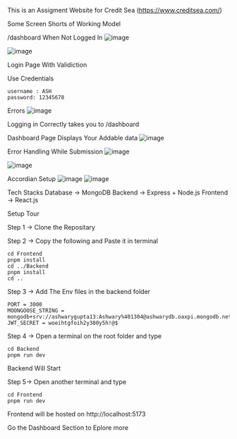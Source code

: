 This is an Assigment Website for Credit Sea (https://www.creditsea.com/)




Some Screen Shorts of Working Model

/dashboard When Not Logged In
![image](https://github.com/user-attachments/assets/cffc73c7-965c-4aa7-bd3c-8b8508c1218e)

![image](https://github.com/user-attachments/assets/918c9214-879b-42b7-8668-158581149289)

Login Page With Validiction

Use Credentials 
```
username : ASH
password: 12345678
```
Errors
![image](https://github.com/user-attachments/assets/e4dbb0f8-4494-4b76-a5f7-83a442cc0d2c)

Logging in Correctly takes you to /dashboard

Dashboard Page Displays Your Addable data
![image](https://github.com/user-attachments/assets/0d88b3e6-2315-45fc-8e14-6a20ea3623cc)

Error Handling While Submission
![image](https://github.com/user-attachments/assets/0206f1c7-6837-4914-b672-a1936e3f6a24)

![image](https://github.com/user-attachments/assets/a47fed5a-31cf-4c62-82bc-a0eb5abd0a76)

Accordian Setup
![image](https://github.com/user-attachments/assets/762f262c-55cd-45a1-afeb-ee46f4a551da)
![image](https://github.com/user-attachments/assets/bd37347e-e20a-4932-a6e0-be47b22461bf)

Tech Stacks
Database -> MongoDB
Backend -> Express + Node.js
Frontend -> React.js

Setup Tour

Step 1 -> Clone the Repositary

Step 2 -> Copy the following and Paste it in terminal

```
cd Frontend
pnpm install
cd ../Backend
pnpm install
cd ..
```

Step 3 -> Add The Env files in the backend folder 

```
PORT = 3000
MOONGOOSE_STRING = mongodb+srv://ashwarygupta13:Ashwary%401304@ashwarydb.oaxpi.mongodb.net/CreditSea
JWT_SECRET = woeihtgfoih2y380y5h!@$
```

Step 4 -> Open a terminal on the root folder and type
```
cd Backend
pnpm run dev
```
Backend Will Start

Step 5-> Open another terminal and type
```
cd Frontend
pnpm run dev
```
Frontend will be hosted on http://localhost:5173

Go the Dashboard Section to Eplore more


